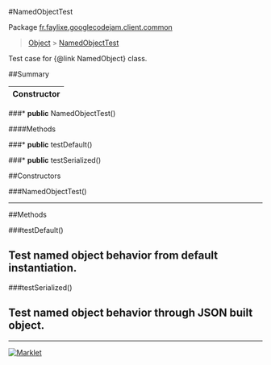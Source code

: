 #NamedObjectTest

Package [fr.faylixe.googlecodejam.client.common](README.md)<br>
> [Object](../../../../ava/lang/Object.md) > [NamedObjectTest](NamedObjectTest.md)

Test case for {@link NamedObject} class.

##Summary

| Constructor |
|  ---  |
###* **public** NamedObjectTest()


####Methods

###* **public** testDefault()

###* **public** testSerialized()



##Constructors

###NamedObjectTest()



---

##Methods

###testDefault()


Test named object behavior from default instantiation.
---
###testSerialized()


Test named object behavior through JSON built object.
---
---
[![Marklet](https://img.shields.io/badge/Generated%20by-Marklet-green.svg)](https://github.com/Faylixe/marklet)